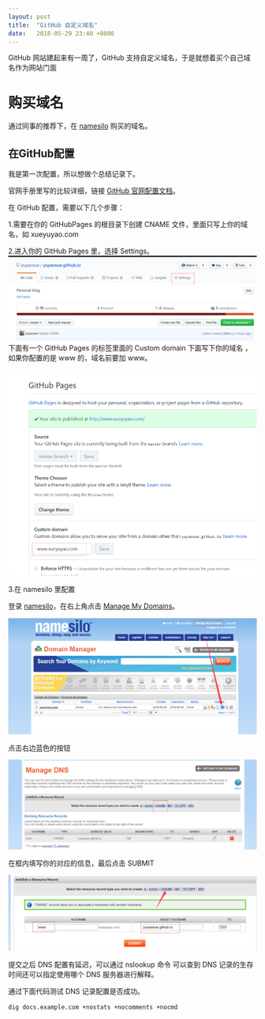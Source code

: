 ```yaml
---
layout: post
title:  "GitHub 自定义域名"
date:   2018-05-29 23:40 +0800
---
```

GitHub 网站建起来有一周了，GitHub 支持自定义域名，于是就想着买个自己域名作为网站门面

# 购买域名

通过同事的推荐下，在 [namesilo](www.namesilo.com) 购买的域名。

## 在GitHub配置

我是第一次配置，所以想做个总结记录下。

官网手册里写的比较详细，链接
[GitHub 官网配置文档](https://help.github.com/articles/using-a-custom-domain-with-github-pages/)。

在 GitHub 配置，需要以下几个步骤：

1.需要在你的 GitHubPages 的根目录下创建 CNAME 文件，里面只写上你的域名，如    xueyuyao.com

2.进入你的 GitHub Pages 里，选择 Settings。
![Settings](https://github.com/yuyaoxue/yuyaoxue.github.io/blob/master/assets/domain/image2.png?raw=true)
下面有一个 GitHub Pages 的标签里面的 Custom domain 下面写下你的域名 ，如果你配置的是 www 的，域名前要加 www。

![set Domain](https://github.com/yuyaoxue/yuyaoxue.github.io/blob/master/assets/domain/image3.png?raw=true)

3.在 namesilo 里配置

登录 [namesilo](www.namesilo.com)，在右上角点击
[Manage My Domains](https://www.namesilo.com/account_domains.php)。

![ManageDomains](https://github.com/yuyaoxue/yuyaoxue.github.io/blob/master/assets/domain/image1.png?raw=true)

点击右边蓝色的按钮

![Managers DNS](https://github.com/yuyaoxue/yuyaoxue.github.io/blob/master/assets/domain/image5.png?raw=true)

在框内填写你的对应的信息，最后点击 SUBMIT

![CNAME](https://github.com/yuyaoxue/yuyaoxue.github.io/blob/master/assets/domain/image7.png?raw=true)

提交之后 DNS 配置有延迟，可以通过 nslookup 命令 可以查到 DNS 记录的生存时间还可以指定使用哪个 DNS 服务器进行解释。

通过下面代码测试 DNS 记录配置是否成功。

    dig docs.example.com +nostats +nocomments +nocmd
